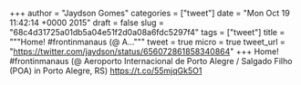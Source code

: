 
+++
author = "Jaydson Gomes"
categories = ["tweet"]
date = "Mon Oct 19 11:42:14 +0000 2015"
draft = false
slug = "68c4d31725a01db5a04e51f2d0a08a6fdc5297f4"
tags = ["tweet"]
title = """Home! #frontinmanaus (@ A..."""
tweet = true
micro = true
tweet_url = "https://twitter.com/jaydson/status/656072861858340864"
+++
Home! #frontinmanaus (@ Aeroporto Internacional de Porto Alegre / Salgado Filho (POA) in Porto Alegre, RS) https://t.co/55mjqGk5O1
